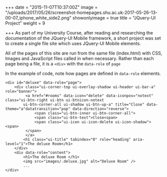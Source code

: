 +++
date = "2015-11-07T10:37:00Z"
image = "/uploads/2017/05/26/screenshot-homepages.shu.ac.uk-2017-05-26-13-00-07_iphone_white_side2.png"
showonlyimage = true
title = "JQuery-UI Project"
weight = 9

+++
As part of my University Course, after reading and researching the documentation of the JQuery-UI Mobile framework, a short project was set to create a single file site which uses JQuery-UI Mobile elements.

All of the pages of this site are run from the same file (index.html) with CSS, Images and JavaScript files called in when necessary. Rather than each page being a file, it is a `<div>` with the `data-role` of `page`
<!--more-->

In the example of code, note how pages are defined in `data-role` elements.

```
<div id="deluxe" data-role="page">
	<div class="ui-corner-top ui-overlay-shadow ui-header ui-bar-a" role="banner">
		 <a href="#rooms" data-icon="delete" data-iconpos="notext" class="ui-btn-right ui-btn ui-btnicon-notext
		ui-btn-corner-all ui-shadow ui-btn-up-a" title="Close" data-theme="a"datatransition="pop" data-direction="reverse">
			 <span class="ui-btn-inner ui-btn-corner-all">
			 <span class="ui-btn-text">Close<span>
			 <span class="ui-icon ui-icon-delete ui-icon-shadow"><span>
		 </span>
		 </a>
		<h1 class="ui-title" tabindex="0" role="heading" aria-level="1">The deluxe Room</h1>
	</div>
	<div data-role="content">
		<h1>The deluxe Room </h1>
		<img src="images/.deluxe.jpg" alt="Deluxe Room" />
		...
</div>

```